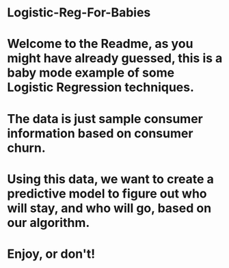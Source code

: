 # Logistic-Reg-For-Babies
# Welcome to the Readme, as you might have already guessed, this is a baby mode example of some Logistic Regression techniques.
# The data is just sample consumer information based on consumer churn. 
# Using this data, we want to create a predictive model to figure out who will stay, and who will go, based on our algorithm. 
# Enjoy, or don't!

